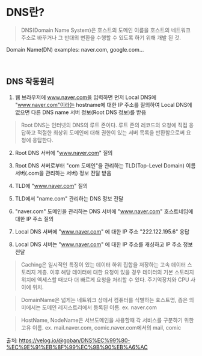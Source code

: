 # DNS란?

> DNS(Domain Name System)은 호스트의 도메인 이름을 호스트의 네트워크 주소로 바꾸거나 그 반대의 변환을 수행할 수 있도록 하기 위해 개발 된 것.

Domain Name(DN) examples: naver.com, google.com...

<br>

## DNS 작동원리

1. 웹 브라우저에 www.naver.com을 입력하면 먼저 Local DNS에 "www.naver.com"이라는 hostname에 대한 IP 주소를 질의하여 Local DNS에 없으면 다른 DNS name 서버 정보(Root DNS 정보)를 받음

> Root DNS는 인터넷의 DNS의 루트 존이다. 루트 존의 레코드의 요청에 직접 응답하고 적절한 최상위 도메인에 대해 권한이 있는 서버 목록을 반환함으로써 요청에 응답한다.

2. Root DNS 서버에 "www.naver.com" 질의

3. Root DNS 서버로부터 "com 도메인"을 관리하는 TLD(Top-Level Domain) 이름 서버(.com을 관리하는 서버) 정보 전달 받음

4. TLD에 "www.naver.com" 질의

5. TLD에서 "name.com" 관리하는 DNS 정보 전달

6. "naver.com" 도메인을 관리하는 DNS 서버에 "www.naver.com" 호스트네임에 대한 IP 주소 질의

7. Local DNS 서버에 "www.naver.com" 에 대한 IP 주소 "222.122.195.6" 응답

8. Local DNS 서버는 "www.naver.com" 에 대한 IP 주소를 캐싱하고 IP 주소 정보 전달

> Caching은 일시적인 특징이 있는 데이터 하위 집합을 저장하는 고속 데이터 스토리지 계층. 이후 해당 데이터에 대한 요청이 있을 경우 데이터의 기본 스토리지 위치에 엑세스할 때보다 더 빠르게 요청을 처리할 수 있다. 주기억장치와 CPU 사이에 위치.

> DomainName은 넓게는 네트워크 상에서 컴퓨터를 식별하는 호스트명, 좁은 의미에서는 도메인 레지스트리에서 등록된 이름. ex. naver.com

> HostName, NodeName은 서브도메인을 사용할때 각 서비스를 구분하기 위한 고유 이름. ex. mail.naver.com, comic.naver.com에서의 mail, comic

출처: https://velog.io/@goban/DNS%EC%99%80-%EC%9E%91%EB%8F%99%EC%9B%90%EB%A6%AC